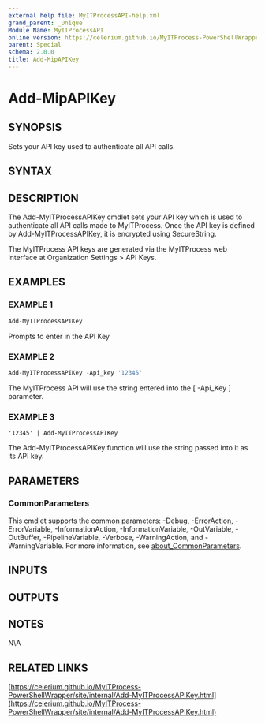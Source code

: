 ```yaml
---
external help file: MyITProcessAPI-help.xml
grand_parent: _Unique
Module Name: MyITProcessAPI
online version: https://celerium.github.io/MyITProcess-PowerShellWrapper/site/_Unique/Add-MipAPIKey.html
parent: Special
schema: 2.0.0
title: Add-MipAPIKey
---
```


# Add-MipAPIKey

## SYNOPSIS
Sets your API key used to authenticate all API calls.

## SYNTAX

## DESCRIPTION
The Add-MyITProcessAPIKey cmdlet sets your API key which is used to authenticate all API calls made to MyITProcess.
Once the API key is defined by Add-MyITProcessAPIKey, it is encrypted using SecureString.

The MyITProcess API keys are generated via the MyITProcess web interface at Organization Settings \> API Keys.

## EXAMPLES

### EXAMPLE 1
```powershell
Add-MyITProcessAPIKey
```

Prompts to enter in the API Key

### EXAMPLE 2
```powershell
Add-MyITProcessAPIKey -Api_key '12345'
```

The MyITProcess API will use the string entered into the \[ -Api_Key \] parameter.

### EXAMPLE 3
```
'12345' | Add-MyITProcessAPIKey
```

The Add-MyITProcessAPIKey function will use the string passed into it as its API key.

## PARAMETERS

### CommonParameters
This cmdlet supports the common parameters: -Debug, -ErrorAction, -ErrorVariable, -InformationAction, -InformationVariable, -OutVariable, -OutBuffer, -PipelineVariable, -Verbose, -WarningAction, and -WarningVariable. For more information, see [about_CommonParameters](http://go.microsoft.com/fwlink/?LinkID=113216).

## INPUTS

## OUTPUTS

## NOTES
N\A

## RELATED LINKS

[https://celerium.github.io/MyITProcess-PowerShellWrapper/site/internal/Add-MyITProcessAPIKey.html](https://celerium.github.io/MyITProcess-PowerShellWrapper/site/internal/Add-MyITProcessAPIKey.html)

